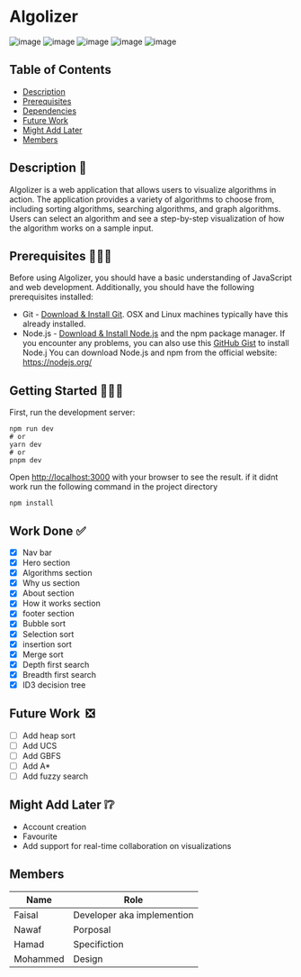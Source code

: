 # Algolizer
![image](https://img.shields.io/badge/eslint-3A33D1?style=for-the-badge&logo=eslint&logoColor=white) 
![image](https://img.shields.io/badge/Babel-F9DC3E?style=for-the-badge&logo=babel&logoColor=white)
![image](https://img.shields.io/badge/alacritty-F46D01?style=for-the-badge&logo=alacritty&logoColor=white) 
![image](https://img.shields.io/badge/Vercel-000000?style=for-the-badge&logo=vercel&logoColor=white)
![image](https://img.shields.io/badge/next.js-000000?style=for-the-badge&logo=nextdotjs&logoColor=white)

## Table of Contents
- [Description](#description)
- [Prerequisites](#prerequisites)
- [Dependencies](#dependencies)
- [Future Work](#future-work)
- [Might Add Later](#might-add-later)
- [Members](#members)

## Description 🌠
Algolizer is a web application that allows users to visualize algorithms in action. The application provides a variety of algorithms to choose from, including sorting algorithms, searching algorithms, and graph algorithms. Users can select an algorithm and see a step-by-step visualization of how the algorithm works on a sample input.


## Prerequisites 👷🏽‍♂️
Before using Algolizer, you should have a basic understanding of JavaScript and web development. Additionally, you should have the following prerequisites installed:
* Git - [Download & Install Git](https://git-scm.com/downloads). OSX and Linux machines typically have this already installed.
* Node.js - [Download & Install Node.js](https://nodejs.org/en/download/) and the npm package manager. If you encounter any problems, you can also use this [GitHub Gist](https://gist.github.com/isaacs/579814) to install Node.j
You can download Node.js and npm from the official website: https://nodejs.org/

## Getting Started 👨🏻‍💻
First, run the development server:
```
npm run dev
# or
yarn dev
# or
pnpm dev
```

Open [http://localhost:3000](http://localhost:3000) with your browser to see the result.
if it didnt work 
run the following command in the project directory
```
npm install
```
## Work Done ✅
- [x] Nav bar
- [x] Hero section
- [x] Algorithms section
- [x] Why us section
- [x] About section
- [x] How it works section
- [x] footer section
- [x] Bubble sort
- [x] Selection sort
- [x] insertion sort
- [x] Merge sort
- [x] Depth first search
- [x] Breadth first search
- [x] ID3 decision tree
## Future Work  ❎
- [ ] Add heap sort
- [ ] Add UCS
- [ ] Add GBFS
- [ ] Add A*
- [ ] Add fuzzy search

## Might Add Later ❕❔
- Account creation 
- Favourite 
- Add support for real-time collaboration on visualizations

## Members
| Name | Role |
| ---- | ---- |
| Faisal  | Developer aka implemention|
| Nawaf | Porposal |
| Hamad | Specifiction |
| Mohammed | Design |


